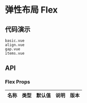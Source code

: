 <!--single-column-->
# 弹性布局 Flex


## 代码演示
```demo
basic.vue
align.vue
gap.vue
items.vue
```
## API

### Flex Props
| 名称 | 类型 | 默认值 | 说明 | 版本 |
| --- | --- | --- | --- | --- |
